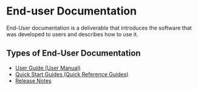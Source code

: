 # End-user Documentation
End-User documentation is a deliverable that introduces the software that was developed to users and describes how to use it.

## Types of End-User Documentation
- [User Guide (User Manual)](https://github.com/SG-Eddin/Technical-Documentation-Best-Practices/blob/main/EndUser-Documentation/User-Manual.md)
- [Quick Start Guides (Quick Reference Guides)](https://github.com/SG-Eddin/Technical-Documentation-Best-Practices/blob/main/EndUser-Documentation/Quick-Start-Guides.md)
- [Release Notes](https://github.com/SG-Eddin/Technical-Documentation-Best-Practices/blob/main/EndUser-Documentation/Release-Notes.md)

